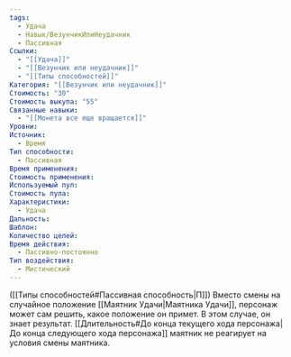 ```yaml
---
tags:
  - Удача
  - Навык/ВезунчикИлиНеудачник
  - Пассивная
Ссылки:
  - "[[Удача]]"
  - "[[Везунчик или неудачник]]"
  - "[[Типы способностей]]"
Категория: "[[Везунчик или неудачник]]"
Стоимость: "30"
Стоимость выкупа: "55"
Связанные навыки:
  - "[[Монета все еще вращается]]"
Уровни: 
Источник:
  - Время
Тип способности:
  - Пассивная
Время применения: 
Стоимость применения: 
Используемый пул: 
Стоимость пула: 
Характеристики:
  - Удача
Дальность: 
Шаблон: 
Количество целей: 
Время действия:
  - Пассивно-постоянно
Тип воздействия:
  - Мистический
---
```

([[Типы способностей#Пассивная способность|П]]) Вместо смены на случайное положение [[Маятник Удачи|Маятника Удачи]], персонаж может сам решить, какое положение он примет. В этом случае, он знает результат. [[Длительность#До конца текущего хода персонажа|До конца следующего хода персонажа]] маятник не реагирует на условия смены маятника.